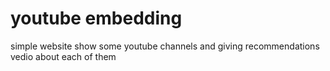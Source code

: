 # youtube embedding
 simple website show some youtube channels and giving recommendations vedio about each of them
